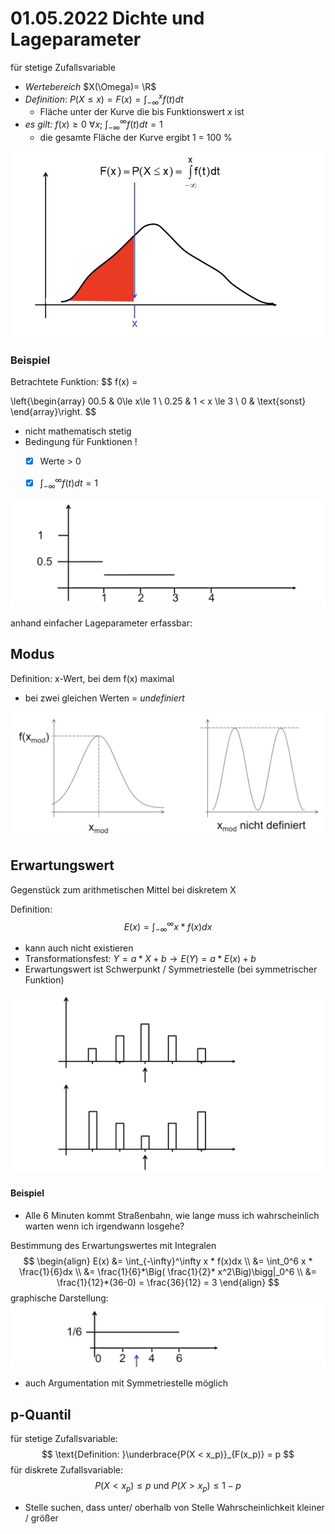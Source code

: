 # 01.05.2022 Dichte und Lageparameter

für stetige Zufallsvariable

- *Wertebereich* $X(\Omega)= \R$
- *Definition*: $P(X \le x) = F(x) = \int_{-\infty}^x f(t)dt$
    - Fläche unter der Kurve die bis Funktionswert *x* ist
- *es gilt:* $f(x) \ge 0  \ \forall x;\ \int_{-\infty}^\infty f(t)dt=1$
    - die gesamte Fläche der Kurve ergibt 1 = 100 %

![2022-05-10_11.06.21](../images/2022-05-10_11.06.21.jpg)

### Beispiel

Betrachtete Funktion:
$$
f(x) = 

\left\{\begin{array} 
00.5 & 0\le x\le 1 \\
0.25 & 1 < x \le 3 \\
0 & \text{sonst}
\end{array}\right.
$$

- nicht mathematisch stetig
- Bedingung für Funktionen !
    - [x] Werte > 0
    - [x] $\int_{-\infty}^\infty f(t)dt = 1$ 


![2022-05-10_11.16.10](../images/2022-05-10_11.16.10.jpg)

anhand einfacher Lageparameter erfassbar:

## Modus 

Definition: x-Wert, bei dem f(x) maximal

- bei zwei gleichen Werten = *undefiniert*

![2022-05-10_11.26.55](../images/2022-05-10_11.26.55.jpg)

## Erwartungswert

Gegenstück zum arithmetischen Mittel bei diskretem X

Definition:
$$
E(x) =\int_{-\infty}^\infty x * f(x)dx
$$

- kann auch nicht existieren
- Transformationsfest: $Y = a*X+b \to E(Y) = a*E(x)+b$
- Erwartungswert  ist Schwerpunkt / Symmetriestelle (bei symmetrischer Funktion)

![2022-05-10_11.32.02](../images/2022-05-10_11.32.02-2175180.jpg)

#### Beispiel

- Alle 6 Minuten kommt Straßenbahn, wie lange muss ich wahrscheinlich warten wenn ich irgendwann losgehe?

Bestimmung des Erwartungswertes mit Integralen
$$
\begin{align}
E(x) 
&= \int_{-\infty}^\infty x * f(x)dx \\ 
&= \int_0^6 x * \frac{1}{6}dx  \\
&= \frac{1}{6}*\Big( \frac{1}{2}* x^2\Big)\bigg|_0^6 \\
&= \frac{1}{12}*(36-0) = \frac{36}{12} = 3
\end{align}
$$
graphische Darstellung:![2022-05-10_11.40.55](../images/2022-05-10_11.40.55.jpg)

- auch Argumentation mit Symmetriestelle möglich

## p-Quantil

für stetige Zufallsvariable:
$$
\text{Definition: }\underbrace{P(X < x_p)}_{F(x_p)} = p
$$
für diskrete Zufallsvariable:
$$
P(X < x_p) \le p \text{ und } P(X > x_p) \le 1-p
$$

- Stelle suchen, dass unter/ oberhalb von Stelle Wahrscheinlichkeit kleiner / größer

